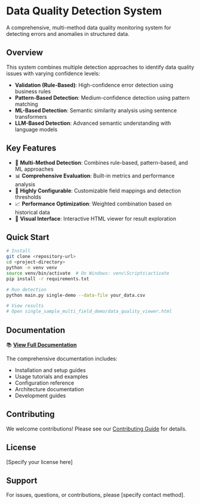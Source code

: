 # Data Quality Detection System

A comprehensive, multi-method data quality monitoring system for detecting errors and anomalies in structured data.

## Overview

This system combines multiple detection approaches to identify data quality issues with varying confidence levels:

- **Validation (Rule-Based)**: High-confidence error detection using business rules
- **Pattern-Based Detection**: Medium-confidence detection using pattern matching
- **ML-Based Detection**: Semantic similarity analysis using sentence transformers
- **LLM-Based Detection**: Advanced semantic understanding with language models

## Key Features

- 🎯 **Multi-Method Detection**: Combines rule-based, pattern-based, and ML approaches
- 📊 **Comprehensive Evaluation**: Built-in metrics and performance analysis
- 🔧 **Highly Configurable**: Customizable field mappings and detection thresholds
- 📈 **Performance Optimization**: Weighted combination based on historical data
- 📱 **Visual Interface**: Interactive HTML viewer for result exploration

## Quick Start

```bash
# Install
git clone <repository-url>
cd <project-directory>
python -m venv venv
source venv/bin/activate  # On Windows: venv\Scripts\activate
pip install -r requirements.txt

# Run detection
python main.py single-demo --data-file your_data.csv

# View results
# Open single_sample_multi_field_demo/data_quality_viewer.html
```

## Documentation

📚 **[View Full Documentation](docs/)**

The comprehensive documentation includes:
- Installation and setup guides
- Usage tutorials and examples
- Configuration reference
- Architecture documentation
- Development guides

## Contributing

We welcome contributions! Please see our [Contributing Guide](docs/development/contributing.md) for details.

## License

[Specify your license here]

## Support

For issues, questions, or contributions, please [specify contact method].